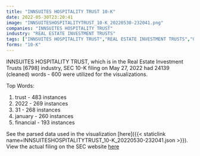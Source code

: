 ```yaml
---
title: "INNSUITES HOSPITALITY TRUST 10-K"
date: 2022-05-30T23:20:41
image: "INNSUITESHOSPITALITYTRUST_10-K_20220530-232041.png"
companies: "INNSUITES HOSPITALITY TRUST"
industry: "REAL ESTATE INVESTMENT TRUSTS"
tags: ["INNSUITES HOSPITALITY TRUST","REAL ESTATE INVESTMENT TRUSTS","05-27-2022","10-K"]
forms: "10-K"
---
```

INNSUITES HOSPITALITY TRUST, which is in the Real Estate Investment Trusts [6798] industry, SEC 10-K filing on May 27, 2022 had 24139 (cleaned) words - 600 were utilized for the visualizations.

Top Words:
1. trust - 483 instances
2. 2022 - 269 instances
3. 31 - 268 instances
4. january - 260 instances
5. financial - 193 instances


See the parsed data used in the visualization [here]({{< staticlink name=INNSUITESHOSPITALITYTRUST_10-K_20220530-232041.json >}}).  
View the actual filing on the SEC website [here](https://www.sec.gov/Archives/edgar/data/82473/0001493152-22-015364.txt)